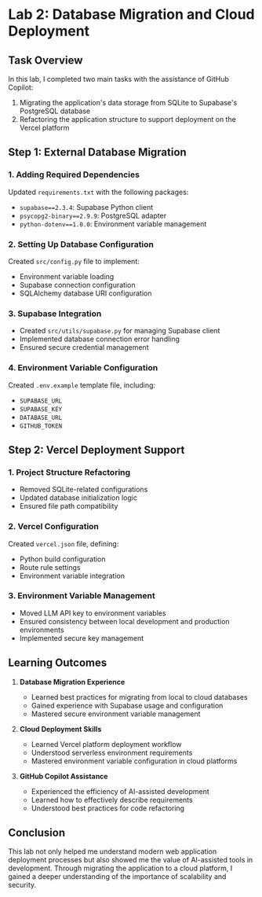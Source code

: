 # Lab 2: Database Migration and Cloud Deployment

## Task Overview

In this lab, I completed two main tasks with the assistance of GitHub Copilot:
1. Migrating the application's data storage from SQLite to Supabase's PostgreSQL database
2. Refactoring the application structure to support deployment on the Vercel platform

## Step 1: External Database Migration

### 1. Adding Required Dependencies
Updated `requirements.txt` with the following packages:
- `supabase==2.3.4`: Supabase Python client
- `psycopg2-binary==2.9.9`: PostgreSQL adapter
- `python-dotenv==1.0.0`: Environment variable management

### 2. Setting Up Database Configuration
Created `src/config.py` file to implement:
- Environment variable loading
- Supabase connection configuration
- SQLAlchemy database URI configuration

### 3. Supabase Integration
- Created `src/utils/supabase.py` for managing Supabase client
- Implemented database connection error handling
- Ensured secure credential management

### 4. Environment Variable Configuration
Created `.env.example` template file, including:
- `SUPABASE_URL`
- `SUPABASE_KEY`
- `DATABASE_URL`
- `GITHUB_TOKEN`

## Step 2: Vercel Deployment Support

### 1. Project Structure Refactoring
- Removed SQLite-related configurations
- Updated database initialization logic
- Ensured file path compatibility

### 2. Vercel Configuration
Created `vercel.json` file, defining:
- Python build configuration
- Route rule settings
- Environment variable integration

### 3. Environment Variable Management
- Moved LLM API key to environment variables
- Ensured consistency between local development and production environments
- Implemented secure key management

## Learning Outcomes

1. **Database Migration Experience**
   - Learned best practices for migrating from local to cloud databases
   - Gained experience with Supabase usage and configuration
   - Mastered secure environment variable management

2. **Cloud Deployment Skills**
   - Learned Vercel platform deployment workflow
   - Understood serverless environment requirements
   - Mastered environment variable configuration in cloud platforms

3. **GitHub Copilot Assistance**
   - Experienced the efficiency of AI-assisted development
   - Learned how to effectively describe requirements
   - Understood best practices for code refactoring

## Conclusion

This lab not only helped me understand modern web application deployment processes but also showed me the value of AI-assisted tools in development. Through migrating the application to a cloud platform, I gained a deeper understanding of the importance of scalability and security.